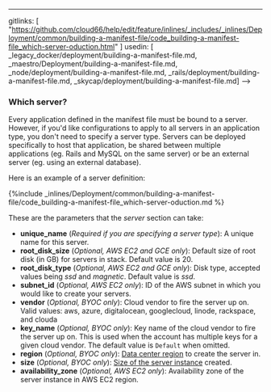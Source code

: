 ---
gitlinks: [ "https://github.com/cloud66/help/edit/feature/inlines/_includes/_inlines/Deployment/common/building-a-manifest-file/code_building-a-manifest-file_which-server-oduction.html" ]
 usedin: [ _legacy_docker/deployment/building-a-manifest-file.md, _maestro/Deployment/building-a-manifest-file.md, _node/deployment/building-a-manifest-file.md, _rails/deployment/building-a-manifest-file.md, _skycap/deployment/building-a-manifest-file.md] -->


### Which server?

Every application defined in the manifest file must be bound to a server. However, if you'd like configurations to apply to all servers in an application type, you don't need to specify a server type. Servers can be deployed specifically to host that application, be shared between multiple applications (eg. Rails and MySQL on the same server) or be an external server (eg. using an external database).

Here is an example of a server definition:



{%include _inlines/Deployment/common/building-a-manifest-file/code_building-a-manifest-file_which-server-oduction.md %}




These are the parameters that the _server_ section can take:

- **unique_name** (_Required if you are specifying a server type_): A unique name for this server.
- **root_disk_size** (_Optional, AWS EC2 and GCE only_): Default size of root disk (in GB) for servers in stack. Default value is 20.
- **root_disk_type** (_Optional, AWS EC2 and GCE only_): Disk type, accepted values being _ssd_ and _magnetic_. Default value is _ssd_.
- **subnet_id** (_Optional, AWS EC2 only_): ID of the AWS subnet in which you would like to create your servers.
- **vendor** (_Optional, BYOC only_): Cloud vendor to fire the server up on. Valid values: aws, azure, digitalocean, googlecloud, linode, rackspace, and clouda
- **key_name** (_Optional, BYOC only_): Key name of the cloud vendor to fire the server up on. This is used when the account has multiple keys for a given cloud vendor. The default value is `Default` when omitted.
- **region** (_Optional, BYOC only_): [Data center region](http://developers.cloud66.com/#cloud-vendor-instance-regions) to create the server in.
- **size** (_Optional, BYOC only_): [Size of the server instance](http://developers.cloud66.com/#cloud-vendor-instance-names) created.
- **availability_zone** (_Optional, AWS EC2 only_): Availability zone of the server instance in AWS EC2 region.




